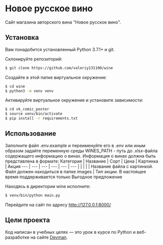 # Новое русское вино

Сайт магазина авторского вина "Новое русское вино".

## Установка
Вам понадобится установленный Python 3.7.1+ и git.

Склонируйте репозиторий:
```bash
$ git clone https://github.com/valeriy131100/wine
```

Создайте в этой папке виртуальное окружение:
```bash
$ cd wine
$ python3 -m venv venv
```

Активируйте виртуальное окружение и установите зависимости:
```bash
$ cd vk_comic_poster
$ source venv/bin/activate
$ pip install -r requirements.txt
```

## Использование
Заполните файл .env.example и переименуйте его в .env или иным образом задайте переменную среды WINES_PATH - путь до .xlsx-файла содержащего информацию о винах. Информация о винах должна быть представлена в формате:
Категория | Название | Сорт | Цена | Картинка | Акция
--- | --- | --- | --- | --- | ---
 | | | | | Название файла с картинкой. Файл должен находиться в папке images | Тип акции. В настоящее время поддерживается только Выгодное предложение

Находясь в директории wine исполните:
```bash
$ venv/bin/python main.py
```

Перейдите на сайт по адресу http://127.0.0.1:8000/
## Цели проекта

Код написан в учебных целях — это урок в курсе по Python и веб-разработке на сайте [Devman](https://dvmn.org).

